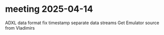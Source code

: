 # meeting 2025-04-14

ADXL data format fix
timestamp
separate data streams
Get Emulator source from Vladimirs
